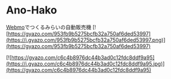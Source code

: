 # Ano-Hako
[Webmo](http://webmo.io/)でつくるみらいの自動販売機
[![https://gyazo.com/953fb9b5275bcfb32a750af6ded53997](https://i.gyazo.com/953fb9b5275bcfb32a750af6ded53997.png)](https://gyazo.com/953fb9b5275bcfb32a750af6ded53997)

[![https://gyazo.com/c6c4b8976dc44b3ad0c12fdc8ddf9a95](https://i.gyazo.com/c6c4b8976dc44b3ad0c12fdc8ddf9a95.jpg)](https://gyazo.com/c6c4b8976dc44b3ad0c12fdc8ddf9a95)
